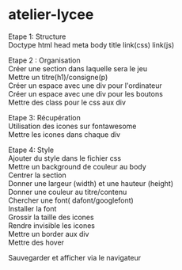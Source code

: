 # atelier-lycee

Etape 1: Structure
</br>
Doctype html head meta body title link(css) link(js)

Etape 2 : Organisation 
</br>
Créer une section dans laquelle sera le jeu
</br>
Mettre un titre(h1)/consigne(p)
</br>
Créer un espace avec une div pour l'ordinateur 
</br>
Créer un espace avec une div pour les boutons
</br>
Mettre des class pour le css aux div
</br>

Etape 3: Récupération
</br>
Utilisation des icones sur fontawesome 
</br>
Mettre les icones dans chaque div
</br>

Etape 4: Style
</br>
Ajouter du style dans le fichier css
</br>
Mettre un background de couleur au body
</br>
Centrer la section
</br>
Donner une largeur (width) et une hauteur (height)
</br>
Donner une couleur au titre/contenu
</br>
Chercher une font( dafont/googlefont)
</br>
Installer la font
</br>
Grossir la taille des icones 
</br>
Rendre invisible les icones 
</br>
Mettre un border aux div 
</br>
Mettre des hover
</br>

Sauvegarder et afficher via le navigateur
